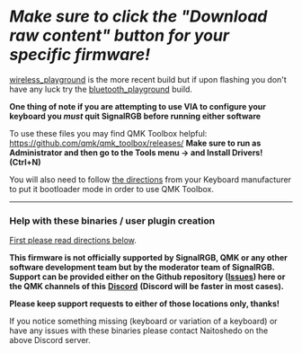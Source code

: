 # _Make sure to click the "Download raw content" button for your specific firmware!_ #

[wireless_playground](https://github.com/SRGBmods/QMK-Binaries/tree/main/QMK%2BVIA-Firmware/0.14.29-keychron/wireless_playground) is the more recent build but if upon flashing you don't have any luck try the [bluetooth_playground](https://github.com/SRGBmods/QMK-Binaries/tree/main/QMK%2BVIA-Firmware/0.14.29-keychron/bluetooth_playground) build.

**One thing of note if you are attempting to use VIA to configure your keyboard you _must_ quit SignalRGB before running either software**

To use these files you may find QMK Toolbox helpful:
https://github.com/qmk/qmk_toolbox/releases/
**Make sure to run as Administrator and then go to the Tools menu -> and Install Drivers! (Ctrl+N)**

You will also need to follow [the directions](https://www.keychron.com/pages/firmware) from your Keyboard manufacturer to put it bootloader mode in order to use QMK Toolbox.

---

### Help with these binaries / user plugin creation ###

[First please read directions below](https://github.com/SRGBmods/QMK-Binaries/#directions).

**This firmware is not officially supported by SignalRGB, QMK or any other software development team but by the moderator team of SignalRGB. Support can be provided either on the Github repository ([**Issues**](https://github.com/SRGBmods/QMK-Binaries/issues)) here or the QMK channels of this** [**Discord**](https://discord.com/invite/J5dwtcNhqC) **(Discord will be faster in most cases).**

**Please keep support requests to either of those locations only, thanks!**

If you notice something missing (keyboard or variation of a keyboard) or have any issues with these binaries please contact Naitoshedo on the above Discord server.